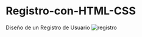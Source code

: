 # Registro-con-HTML-CSS
Diseño de un Registro de Usuario
<img src="https://cdn.pixabay.com/photo/2019/01/17/19/11/login-3938432_960_720.jpg" alt="registro">
